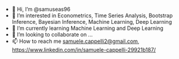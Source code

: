 - 👋 Hi, I’m @samuseas96
- 👀 I’m interested in Econometrics, Time Series Analysis, Bootstrap Inference, Bayesian Inference, Machine Learning, Deep Learning
- 🌱 I’m currently learning Machine Learning and Deep Learning
- 💞️ I’m looking to collaborate on ...
- 📫 How to reach me samuele.cappelli2@gmail.com, https://www.linkedin.com/in/samuele-cappelli-29921b187/

<!---
samuseas96/samuseas96 is a ✨ special ✨ repository because its `README.md` (this file) appears on your GitHub profile.
You can click the Preview link to take a look at your changes.
--->
